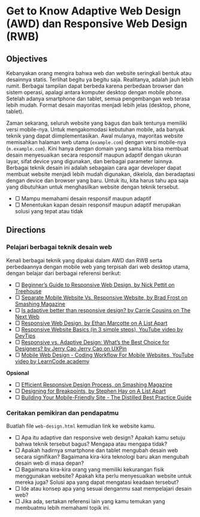# Get to Know Adaptive Web Design (AWD) dan Responsive Web Design (RWB)

## Objectives

Kebanyakan orang mengira bahwa web dan website seringkali bentuk atau desainnya statis. Terlihat begitu ya begitu saja. Realitanya, adalah jauh lebih rumit. Berbagai tampilan dapat berbeda karena perbedaan browser dan sistem operasi, apalagi antara komputer desktop dengan mobile phone. Setelah adanya smartphone dan tablet, semua pengembangan web terasa lebih mudah. Format desain mayoritas menjadi lebih jelas (desktop, phone, tablet).

Zaman sekarang, seluruh website yang bagus dan baik tentunya memiliki versi mobile-nya. Untuk mengakomodasi kebutuhan mobile, ada banyak teknik yang dapat diimplementasikan. Awal mulanya, mayoritas website memisahkan halaman web utama (`example.com`) dengan versi mobile-nya (`m.example.com`). Kini hanya dengan domain yang sama kita bisa membuat desain menyesuaikan secara responsif maupun adaptif dengan ukuran layar, sifat device yang digunakan, dan berbagai parameter lainnya. Berbagai teknik desain ini adalah sebagaian cara agar developer dapat membuat website menjadi lebih mudah digunakan, dikelola, dan beradaptasi dengan device dan browser yang baru. Untuk itu, kita harus tahu apa saja yang dibutuhkan untuk menghasilkan website dengan teknik tersebut.

- ▢ Mampu memahami desain responsif maupun adaptif
- ▢ Menentukan kapan desain responsif maupun adaptif merupakan solusi yang tepat atau tidak

## Directions

### Pelajari berbagai teknik desain web

Kenali berbagai teknik yang dipakai dalam AWD dan RWB serta perbedaannya dengan mobile web yang terpisah dari web desktop utama, dengan belajar dari berbagai referensi berikut:

- ▢ [Beginner’s Guide to Responsive Web Design, by Nick Pettit on Treehouse](http://blog.teamtreehouse.com/beginners-guide-to-responsive-web-design)
- ▢ [Separate Mobile Website Vs. Responsive Website, by Brad Frost on Smashing Magazine](https://www.smashingmagazine.com/2012/08/separate-mobile-website-vs-responsive-website-presidential-smackdown-edition)
- ▢ [Is adaptive better than responsive design? by Carrie Cousins on The Next Web](http://thenextweb.com/dd/2015/09/01/is-adaptive-better-than-responsive-design)
- ▢ [Responsive Web Design, by Ethan Marcotte on A List Apart](http://alistapart.com/article/responsive-web-design)
- ▢ [Responsive Website Basics (in 3 simple steps), YouTube video by DevTips](https://www.youtube.com/watch?v=h3IdEqpjMvQ)
- ▢ [Responsive vs. Adaptive Design: What’s the Best Choice for Designers? by Jerry Cao Jerry Cao on UXPin](https://www.uxpin.com/studio/blog/responsive-vs-adaptive-design-whats-best-choice-designers)
- ▢ [Mobile Web Design - Coding Workflow For Mobile Websites, YouTube video by LearnCode.academy](https://www.youtube.com/watch?v=D25OVUVBVt8)

**Opsional**

- ▢ [Efficient Responsive Design Process, on Smashing Magazine](https://www.smashingmagazine.com/2016/02/efficient-responsive-design-process)
- ▢ [Designing for Breakpoints, by Stephen Hay on A List Apart](http://alistapart.com/article/designing-for-breakpoints)
- ▢ [Building Your Mobile-Friendly Site - The Distilled Best Practice Guide](https://www.distilled.net/training/mobile-seo-guide)

### Ceritakan pemikiran dan pendapatmu

Buatlah file `web-design.html` kemudian link ke website kamu.

- ▢ Apa itu adaptive dan responsive web design? Apakah kamu setuju bahwa teknik tersebut bagus? Mengapa atau mengapa tidak?
- ▢ Apakah hadirnya smartphone dan tablet mengubah desain web secara signifikan? Bagaimana kira-kira teknologi baru akan mengubah desain web di masa depan?
- ▢ Bagaimana kira-kira orang yang memiliki kekurangan fisik menggunakan website? Apakah kita perlu menyesuaikan website untuk mereka juga? Solusi apa yang dapat mengatasi keadaan tersebut?
- ▢ Ide atau konsep apa yang sesuai denganmu saat mempelajari desain web?
- ▢ Jika ada, sertakan referensi lain yang kamu temukan yang membuatmu lebih memahami topik ini.
